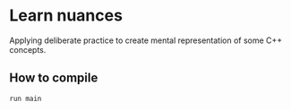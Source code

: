 # Learn nuances

Applying deliberate practice to create mental representation of some C++ concepts.

## How to compile

```terminal
run main
```
